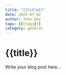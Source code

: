 ```yaml
---
title: "{{title}}"
date: 2025-07-02
author: John Doe
tags: [{{tags}}]
category: general
---
```


# {{title}}

Write your blog post here...